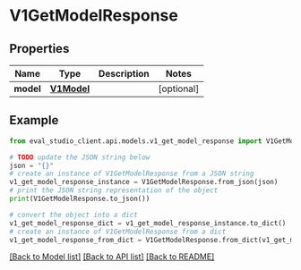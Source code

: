 # V1GetModelResponse


## Properties

Name | Type | Description | Notes
------------ | ------------- | ------------- | -------------
**model** | [**V1Model**](V1Model.md) |  | [optional] 

## Example

```python
from eval_studio_client.api.models.v1_get_model_response import V1GetModelResponse

# TODO update the JSON string below
json = "{}"
# create an instance of V1GetModelResponse from a JSON string
v1_get_model_response_instance = V1GetModelResponse.from_json(json)
# print the JSON string representation of the object
print(V1GetModelResponse.to_json())

# convert the object into a dict
v1_get_model_response_dict = v1_get_model_response_instance.to_dict()
# create an instance of V1GetModelResponse from a dict
v1_get_model_response_from_dict = V1GetModelResponse.from_dict(v1_get_model_response_dict)
```
[[Back to Model list]](../README.md#documentation-for-models) [[Back to API list]](../README.md#documentation-for-api-endpoints) [[Back to README]](../README.md)



